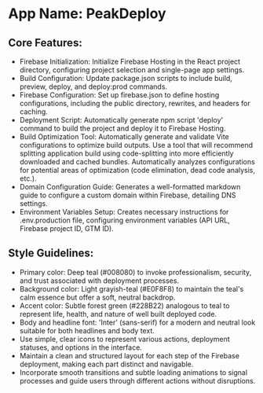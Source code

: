 # **App Name**: PeakDeploy

## Core Features:

- Firebase Initialization: Initialize Firebase Hosting in the React project directory, configuring project selection and single-page app settings.
- Build Configuration: Update package.json scripts to include build, preview, deploy, and deploy:prod commands.
- Firebase Configuration: Set up firebase.json to define hosting configurations, including the public directory, rewrites, and headers for caching.
- Deployment Script: Automatically generate npm script 'deploy' command to build the project and deploy it to Firebase Hosting.
- Build Optimization Tool: Automatically generate and validate Vite configurations to optimize build outputs. Use a tool that will recommend splitting application build using code-splitting into more efficiently downloaded and cached bundles. Automatically analyzes configurations for potential areas of optimization (code elimination, dead code analysis, etc.).
- Domain Configuration Guide: Generates a well-formatted markdown guide to configure a custom domain within Firebase, detailing DNS settings.
- Environment Variables Setup: Creates necessary instructions for .env.production file, configuring environment variables (API URL, Firebase project ID, GTM ID).

## Style Guidelines:

- Primary color: Deep teal (#008080) to invoke professionalism, security, and trust associated with deployment processes.
- Background color: Light grayish-teal (#E0F8F8) to maintain the teal's calm essence but offer a soft, neutral backdrop.
- Accent color: Subtle forest green (#228B22) analogous to teal to represent life, health, and nature of well built deployed code.
- Body and headline font: 'Inter' (sans-serif) for a modern and neutral look suitable for both headlines and body text.
- Use simple, clear icons to represent various actions, deployment statuses, and options in the interface.
- Maintain a clean and structured layout for each step of the Firebase deployment, making each part distinct and navigable.
- Incorporate smooth transitions and subtle loading animations to signal processes and guide users through different actions without disruptions.